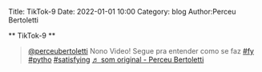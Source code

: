 Title: TikTok-9
Date: 2022-01-01 10:00
Category: blog
Author:Perceu Bertoletti

** TikTok-9 **

<blockquote class="tiktok-embed" cite="https://www.tiktok.com/@perceubertoletti/video/7048701570363460869" data-video-id="7048701570363460869" style="max-width: 605px;min-width: 325px;" > <section> <a target="_blank" title="@perceubertoletti" href="https://www.tiktok.com/@perceubertoletti">@perceubertoletti</a> Nono Video! Segue pra entender como se faz <a title="fy" target="_blank" href="https://www.tiktok.com/tag/fy">#fy</a> <a title="pytho" target="_blank" href="https://www.tiktok.com/tag/pytho">#pytho</a> <a title="satisfying" target="_blank" href="https://www.tiktok.com/tag/satisfying">#satisfying</a> <a target="_blank" title="♬ som original - Perceu Bertoletti" href="https://www.tiktok.com/music/som-original-7048701543725484805">♬ som original - Perceu Bertoletti</a> </section> </blockquote> <script async src="https://www.tiktok.com/embed.js"></script>